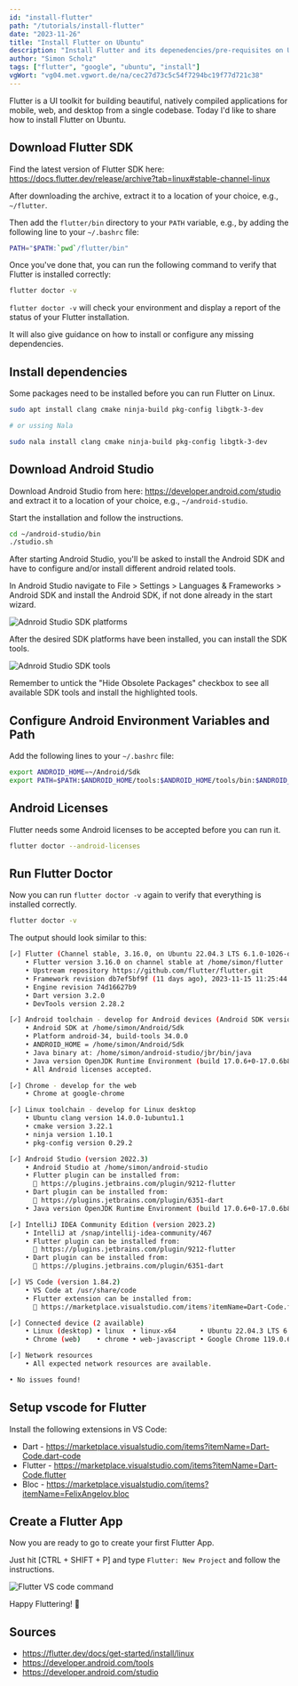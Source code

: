 ```yaml
---
id: "install-flutter"
path: "/tutorials/install-flutter"
date: "2023-11-26"
title: "Install Flutter on Ubuntu"
description: "Install Flutter and its depenedencies/pre-requisites on Ubuntu"
author: "Simon Scholz"
tags: ["flutter", "google", "ubuntu", "install"]
vgWort: "vg04.met.vgwort.de/na/cec27d73c5c54f7294bc19f77d721c38"
---
```


Flutter is a UI toolkit for building beautiful, natively compiled applications for mobile, web, and desktop from a single codebase.
Today I'd like to share how to install Flutter on Ubuntu.

## Download Flutter SDK

Find the latest version of Flutter SDK here: https://docs.flutter.dev/release/archive?tab=linux#stable-channel-linux

After downloading the archive, extract it to a location of your choice, e.g., `~/flutter`.

Then add the `flutter/bin` directory to your `PATH` variable, e.g., by adding the following line to your `~/.bashrc` file:

```bash
PATH="$PATH:`pwd`/flutter/bin"
```

Once you've done that, you can run the following command to verify that Flutter is installed correctly:

```bash
flutter doctor -v
```

`flutter doctor -v` will check your environment and display a report of the status of your Flutter installation.

It will also give guidance on how to install or configure any missing dependencies.

## Install dependencies

Some packages need to be installed before you can run Flutter on Linux.

```bash
sudo apt install clang cmake ninja-build pkg-config libgtk-3-dev

# or ussing Nala

sudo nala install clang cmake ninja-build pkg-config libgtk-3-dev
```

## Download Android Studio

Download Android Studio from here: https://developer.android.com/studio and extract it to a location of your choice, e.g., `~/android-studio`.


Start the installation and follow the instructions.

```bash
cd ~/android-studio/bin
./studio.sh
```

After starting Android Studio, you'll be asked to install the Android SDK and have to configure and/or install different android related tools.

In Android Studio navigate to File > Settings > Languages & Frameworks > Android SDK and install the Android SDK, if not done already in the start wizard.

![Adnroid Studio SDK platforms](./android-studio-sdk-platforms.png)

After the desired SDK platforms have been installed,  you can install the SDK tools.

![Adnroid Studio SDK tools](./android-studio-sdk-tools.png)

Remember to untick the "Hide Obsolete Packages" checkbox to see all available SDK tools and install the highlighted tools.

## Configure Android Environment Variables and Path

Add the following lines to your `~/.bashrc` file:

```bash
export ANDROID_HOME=~/Android/Sdk
export PATH=$PATH:$ANDROID_HOME/tools:$ANDROID_HOME/tools/bin:$ANDROID_HOME/platform-tools
```

## Android Licenses

Flutter needs some Android licenses to be accepted before you can run it.

```bash
flutter doctor --android-licenses
```

## Run Flutter Doctor

Now you can run `flutter doctor -v` again to verify that everything is installed correctly.

```bash
flutter doctor -v
```

The output should look similar to this:

```bash
[✓] Flutter (Channel stable, 3.16.0, on Ubuntu 22.04.3 LTS 6.1.0-1026-oem, locale en_US.UTF-8)
    • Flutter version 3.16.0 on channel stable at /home/simon/flutter
    • Upstream repository https://github.com/flutter/flutter.git
    • Framework revision db7ef5bf9f (11 days ago), 2023-11-15 11:25:44 -0800
    • Engine revision 74d16627b9
    • Dart version 3.2.0
    • DevTools version 2.28.2

[✓] Android toolchain - develop for Android devices (Android SDK version 34.0.0)
    • Android SDK at /home/simon/Android/Sdk
    • Platform android-34, build-tools 34.0.0
    • ANDROID_HOME = /home/simon/Android/Sdk
    • Java binary at: /home/simon/android-studio/jbr/bin/java
    • Java version OpenJDK Runtime Environment (build 17.0.6+0-17.0.6b829.9-10027231)
    • All Android licenses accepted.

[✓] Chrome - develop for the web
    • Chrome at google-chrome

[✓] Linux toolchain - develop for Linux desktop
    • Ubuntu clang version 14.0.0-1ubuntu1.1
    • cmake version 3.22.1
    • ninja version 1.10.1
    • pkg-config version 0.29.2

[✓] Android Studio (version 2022.3)
    • Android Studio at /home/simon/android-studio
    • Flutter plugin can be installed from:
      🔨 https://plugins.jetbrains.com/plugin/9212-flutter
    • Dart plugin can be installed from:
      🔨 https://plugins.jetbrains.com/plugin/6351-dart
    • Java version OpenJDK Runtime Environment (build 17.0.6+0-17.0.6b829.9-10027231)

[✓] IntelliJ IDEA Community Edition (version 2023.2)
    • IntelliJ at /snap/intellij-idea-community/467
    • Flutter plugin can be installed from:
      🔨 https://plugins.jetbrains.com/plugin/9212-flutter
    • Dart plugin can be installed from:
      🔨 https://plugins.jetbrains.com/plugin/6351-dart

[✓] VS Code (version 1.84.2)
    • VS Code at /usr/share/code
    • Flutter extension can be installed from:
      🔨 https://marketplace.visualstudio.com/items?itemName=Dart-Code.flutter

[✓] Connected device (2 available)
    • Linux (desktop) • linux  • linux-x64      • Ubuntu 22.04.3 LTS 6.1.0-1026-oem
    • Chrome (web)    • chrome • web-javascript • Google Chrome 119.0.6045.159

[✓] Network resources
    • All expected network resources are available.

• No issues found!
```

## Setup vscode for Flutter

Install the following extensions in VS Code:

- Dart - https://marketplace.visualstudio.com/items?itemName=Dart-Code.dart-code
- Flutter - https://marketplace.visualstudio.com/items?itemName=Dart-Code.flutter
- Bloc - https://marketplace.visualstudio.com/items?itemName=FelixAngelov.bloc

## Create a Flutter App

Now you are ready to go to create your first Flutter App.

Just hit [CTRL + SHIFT + P] and type `Flutter: New Project` and follow the instructions.

![Flutter VS code command](./vs-code-flutter-command.png)

Happy Fluttering! 🎉

## Sources

- https://flutter.dev/docs/get-started/install/linux
- https://developer.android.com/tools
- https://developer.android.com/studio
